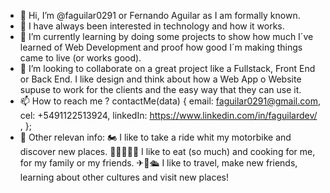 - 👋 Hi, I’m @faguilar0291 or Fernando Aguilar as I am formally known.
- 👀 I have always been interested in technology and how it works.
- 🌱 I’m currently learning by doing some projects to show how much I´ve learned of Web Development 
  and proof how good I´m making things came to live (or works good).
- 💞️ I’m looking to collaborate on a great project like a Fullstack, Front End or Back End. I like 
  design and think about how a Web App o Website supuse to work for the clients and the easy way that 
  they can use it.
- 📫 How to reach me ? contactMe(data) {
                          email: faguilar0291@gmail.com,
                          cel: +5491122513924,
                          linkedIn: https://www.linkedin.com/in/faguilardev/ ,
                        };
- 💚 Other relevan info:
      🏍 I like to take a ride whit my motorbike and discover new places.
      🍕🍔🍟🥐🍜 I like to eat (so much) and cooking for me, for my family or my friends.
      ✈🚆🛳 I like to travel, make new friends, learning about other cultures and visit new places!

<!---
faguilar0291/faguilar0291 is a ✨ special ✨ repository because its `README.md` (this file) appears on your GitHub profile.
You can click the Preview link to take a look at your changes.
--->
